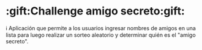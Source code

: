 <h1>:gift:Challenge amigo secreto:gift:</h1>

:information_source: Aplicación que permite a los usuarios ingresar nombres de amigos en una lista para luego realizar un sorteo aleatorio y determinar quién es el "amigo secreto".
